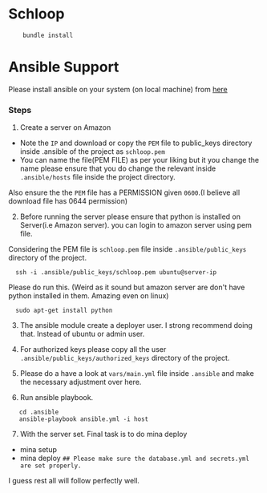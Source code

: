 # Schloop

 ```
     bundle install
 ```

# Ansible Support

Please install ansible on your system (on local machine) from [here](http://docs.ansible.com/ansible/intro_installation.html)

### Steps
1. Create a server on Amazon

- Note the `IP` and download or copy the `PEM` file to public_keys directory inside .ansible of the project as `schloop.pem` 
- You can name the file(PEM FILE) as per your liking but it you change the name please ensure that you do change the relevant inside `.ansible/hosts` file inside the project directory. 

Also ensure the the `PEM` file has a PERMISSION given `0600`.(I believe all download file has 0644 permission)


2. Before running the server please ensure that python is installed on Server(i.e Amazon server). you can login to amazon server using pem file.

  Considering the PEM file is `schloop.pem` file inside `.ansible/public_keys` directory of the project.

```
  ssh -i .ansible/public_keys/schloop.pem ubuntu@server-ip 

```
  Please do run this. (Weird as it sound but amazon server are don't have python installed in them. Amazing even on linux) 
``` 
  sudo apt-get install python
```

3. The ansible module create a deployer user. I strong recommend doing that. Instead of ubuntu or admin user. 

4. For authorized keys please copy all the user `.ansible/public_keys/authorized_keys` directory of the project.

5. Please do a have a look at `vars/main.yml` file inside `.ansible` and make the necessary adjustment over here.

6. Run ansible playbook.
```
   cd .ansible
   ansible-playbook ansible.yml -i host 
```

7. With the server set. Final task is to do mina deploy
  - mina setup
  - mina deploy `## Please make sure the database.yml and secrets.yml are set properly.`

I guess rest all will follow perfectly well.

